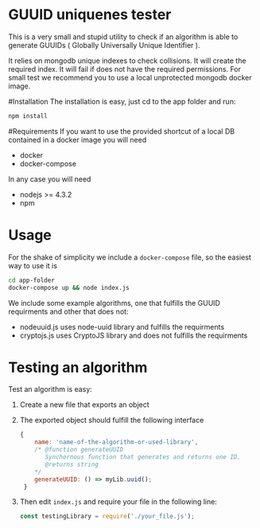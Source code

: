 # GUUID uniquenes tester
This is a very small and stupid utility to check if an algorithm is able to
generate GUUIDs (	Globally Universally Unique Identifier ).

It relies on mongodb unique indexes to check collisions.
It will create the required index. It will fail if does not have the required permissions.
For small test we recommend you to use a local unprotected mongodb docker image.

#Installation
The installation is easy, just cd to the app folder and run:

```sh
npm install
```

#Requirements
If you want to use the provided shortcut of a local DB contained in a docker image you will need

- docker
- docker-compose

In any case you will need
- nodejs >= 4.3.2
- npm

# Usage
For the shake of simplicity we include a `docker-compose` file, so the easiest way to use it is

```sh
cd app-folder
docker-compose up && node index.js
```

We include some example algorithms, one that fulfills the GUUID
requirments and other that does not:
- nodeuuid.js uses node-uuid library and fulfills the requirments
- cryptojs.js uses CryptoJS library and does not fulfills the requirments

# Testing an algorithm
Test an algorithm is easy:

1. Create a new file that exports an object
1. The exported object should fulfill the following interface

   ```js
   {
       name: 'name-of-the-algorithm-or-used-library',
       /* @function generateUUID
          Synchornous function that generates and returns one ID.
          @returns string
       */
       generateUUID: () => myLib.uuid();
    }
   ```
1. Then edit `index.js` and require your file in the following line:

    ```js
    const testingLibrary = require('./your_file.js');
    ```
